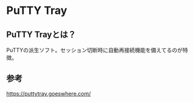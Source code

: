 ﻿# PuTTY Tray

## PuTTY Trayとは？
PuTTYの派生ソフト。セッション切断時に自動再接続機能を備えてるのが特徴。

## 参考
https://puttytray.goeswhere.com/

